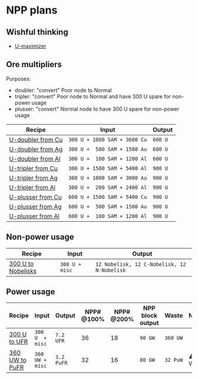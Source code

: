 # NPP plans

## Wishful thinking

* [U-maximizer](https://www.satisfactorytools.com/1.0/production?share=ACy1vTFbdD9dEZgOj6eI)


## Ore multipliers

Purposes:

* doubler: "convert" Poor node to Normal
* tripler: "convert" Poor node to Normal and have 300 U spare for non-power usage
* plusser: "convert" Normal node to have 300 U spare for non-power usage

|Recipe|Input|Output|
|------|-----|------|
|[U-doubler from Cu](https://www.satisfactorytools.com/1.0/production?share=cAJvGVjatHWi5jJOH98Z)|`300 U + 1000 SAM + 3600 Cu`|`600 U`|
|[U-doubler from Ag](https://www.satisfactorytools.com/1.0/production?share=WApiXOeQUmLVeMUEc2e9)|`300 U +  500 SAM + 1500 Au`|`600 U`|
|[U-doubler from Al](https://www.satisfactorytools.com/1.0/production?share=3h0VUNJOFscNgPt0NvhS)|`300 U +  100 SAM + 1200 Al`|`600 U`|
|[U-tripler from Cu](https://www.satisfactorytools.com/1.0/production?share=l0BrWcvwp00to9V5GzKy)|`300 U + 1500 SAM + 5400 Al`|`900 U`|
|[U-tripler from Ag](https://www.satisfactorytools.com/1.0/production?share=BWDokahfb3fziz5EWOgC)|`300 U + 1000 SAM + 3000 Au`|`900 U`|
|[U-tripler from Al](https://www.satisfactorytools.com/1.0/production?share=RlYtq9nGV0fUSEPuAxAU)|`300 U +  200 SAM + 2400 Al`|`900 U`|
|[U-plusser from Cu](https://www.satisfactorytools.com/1.0/production?share=wZtWdy8dXywuQm3KTFB3)|`600 U + 1500 SAM + 5400 Cu`|`900 U`|
|[U-plusser from Ag](https://www.satisfactorytools.com/1.0/production?share=A3DDFmt5EAsRqJCWFWVp)|`600 U +  500 SAM + 1500 Au`|`900 U`|
|[U-plusser from Al](https://www.satisfactorytools.com/1.0/production?share=oSeMbzh3953DJ9P288zf)|`600 U +  100 SAM + 1200 Al`|`900 U`|

## Non-power usage

|Recipe|Input|Output| 
|------|-----|------|
|[300 U to Nobelisks](https://www.satisfactorytools.com/1.0/production?share=fH2nx6d6JmMGBjsXnkXP)|`300 U + misc`|`12 Nobelisk, 12 C-Nobelisk, 12 N-Nobelisk`

## Power usage

|Recipe|Input|Output|NPP# @100%|NPP# @200%|NPP block output|Waste|Notes|
|------|-----|------|----------|----------|----------------|-----|-----|
|[300 U to UFR](https://www.satisfactorytools.com/1.0/production?share=OVXM3dpuZ7nu1dLGcI6K)|`300 U  + misc`|`7.2 UFR`|36|18|`90 GW`|`360 UW`||
|[360 UW to PuFR](https://www.satisfactorytools.com/1.0/production?share=Ys3i1JPsavOyBDRB5piu)|`360 UW + misc`|`3.2 PuFR`|32|16|`80 GW`|`32 PuW`|⚠️ still WIP|
